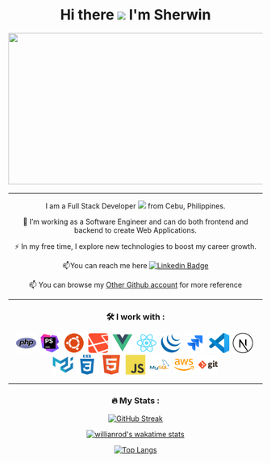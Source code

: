 <div align="center">
  <h1>
    Hi there
    <img src="https://media.giphy.com/media/hvRJCLFzcasrR4ia7z/giphy.gif" width="30px"/>
    I'm Sherwin
  </h1>
  <div align="center">
    <img src="https://media.giphy.com/media/dWesBcTLavkZuG35MI/giphy.gif" width="600" height="300"/>
  </div>

  <!--
  **sherwin-ursal/sherwin-ursal** is a ✨ _special_ ✨ repository because its `README.md` (this file) appears on your GitHub profile.
  -->

  <hr>

  I am a Full Stack Developer <img src="https://media.giphy.com/media/WUlplcMpOCEmTGBtBW/giphy.gif" width="30"> from Cebu, Philippines.

  :telescope: I’m working as a Software Engineer and can do both frontend and backend to create Web Applications.

  :zap: In my free time, I explore new technologies to boost my career growth.

  :mailbox:You can reach me here  [![Linkedin Badge](https://img.shields.io/badge/-View_linkedIn-blue?style=flat&logo=Linkedin&logoColor=white)](https://www.linkedin.com/in/sherwin-ursal-52752477/)
  
  📫 You can browse my <a href="https://github.com/sherwin-ursal">Other Github account</a> for more reference
  
  <hr>

  ### :hammer_and_wrench: I work with :

  <div>
    <img src="https://github.com/devicons/devicon/blob/master/icons/php/php-original.svg" title="Php" alt="Php" width="40" height="40"/>&nbsp;
    <img src="https://github.com/devicons/devicon/blob/master/icons/phpstorm/phpstorm-original.svg" title="Phpstorm" alt="Phpstorm" width="40" height="40"/>&nbsp;
    <img src="https://github.com/devicons/devicon/blob/master/icons/ubuntu/ubuntu-plain.svg" title="Ubuntu" alt="Ubuntu" width="40" height="40"/>&nbsp;
    <img src="https://github.com/devicons/devicon/blob/master/icons/laravel/laravel-plain.svg"title="Laravel" alt="Laravel" width="40" height="40"/>&nbsp;
    <img src="https://github.com/devicons/devicon/blob/master/icons/vuejs/vuejs-original.svg"title="Vuejs" alt="Vuejs" width="40" height="40"/>&nbsp;
    <img src="https://github.com/devicons/devicon/blob/master/icons/react/react-original.svg" title="React" alt="React" width="40" height="40"/>&nbsp;
    <img src="https://github.com/devicons/devicon/blob/master/icons/jquery/jquery-original.svg" title="Jquery" alt="Jquery" width="40" height="40"/>&nbsp;
    <img src="https://github.com/devicons/devicon/blob/master/icons/jira/jira-original.svg" title="Jira" alt="Jira" width="40" height="40"/>&nbsp;
    <img src="https://github.com/devicons/devicon/blob/master/icons/vscode/vscode-original.svg" title="Vscode" alt="Vscode" width="40" height="40"/>&nbsp;
    <img src="https://github.com/devicons/devicon/blob/master/icons/nextjs/nextjs-line.svg" title="NextJs" alt="NextJs" width="40" height="40"/>&nbsp;
    <img src="https://github.com/devicons/devicon/blob/master/icons/materialui/materialui-original.svg" title="Material UI" alt="Material UI" width="40" height="40"/>&nbsp;
    <img src="https://github.com/devicons/devicon/blob/master/icons/css3/css3-plain-wordmark.svg"  title="CSS3" alt="CSS" width="40" height="40"/>&nbsp;
    <img src="https://github.com/devicons/devicon/blob/master/icons/html5/html5-original.svg" title="HTML5" alt="HTML" width="40" height="40"/>&nbsp;
    <img src="https://github.com/devicons/devicon/blob/master/icons/javascript/javascript-original.svg" title="JavaScript" alt="JavaScript" width="40" height="40"/>&nbsp;
    <img src="https://github.com/devicons/devicon/blob/master/icons/mysql/mysql-original-wordmark.svg" title="MySQL"  alt="MySQL" width="40" height="40"/>&nbsp;
    <img src="https://github.com/devicons/devicon/blob/master/icons/amazonwebservices/amazonwebservices-plain-wordmark.svg" title="AWS" alt="AWS" width="40" height="40"/>&nbsp;
    <img src="https://github.com/devicons/devicon/blob/master/icons/git/git-original-wordmark.svg" title="Git" alt="Git" width="40" height="40"/>
  </div>
  
  <hr>

  ### :fire: My Stats :

  [![GitHub Streak](http://github-readme-streak-stats.herokuapp.com?user=sherwin-ursal&theme=dark&background=000000)](https://git.io/streak-stats)
  
  [![willianrod's wakatime stats](https://github-readme-stats.vercel.app/api/wakatime?username=sherwin29&theme=radical&custom_title=Time%20spent%20this%20year)](https://github.com/anuraghazra/github-readme-stats)

  [![Top Langs](https://github-readme-stats.vercel.app/api/top-langs/?username=genius29&layout=compact&theme=vision-friendly-dark)](https://github.com/anuraghazra/github-readme-stats)

</div>
